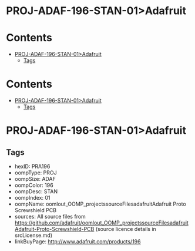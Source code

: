 
PROJ-ADAF-196-STAN-01>Adafruit
==============================

Contents
========

* [PROJ-ADAF-196-STAN-01>Adafruit](#proj-adaf-196-stan-01adafruit)
	* [Tags](#tags)

Contents
========

* [PROJ-ADAF-196-STAN-01>Adafruit](#proj-adaf-196-stan-01adafruit)
	* [Tags](#tags)

# PROJ-ADAF-196-STAN-01>Adafruit

## Tags

- hexID: PRA196
- oompType: PROJ
- oompSize: ADAF
- oompColor: 196
- oompDesc: STAN
- oompIndex: 01
- oompName: oomlout_OOMP_projectssourceFilesadafruitAdafruit Proto Screwshield PCB
- sources: All source files from https://github.com/adafruit/oomlout_OOMP_projectssourceFilesadafruitAdafruit-Proto-Screwshield-PCB (source licence details in srcLicense.md)
- linkBuyPage: http://www.adafruit.com/products/196

